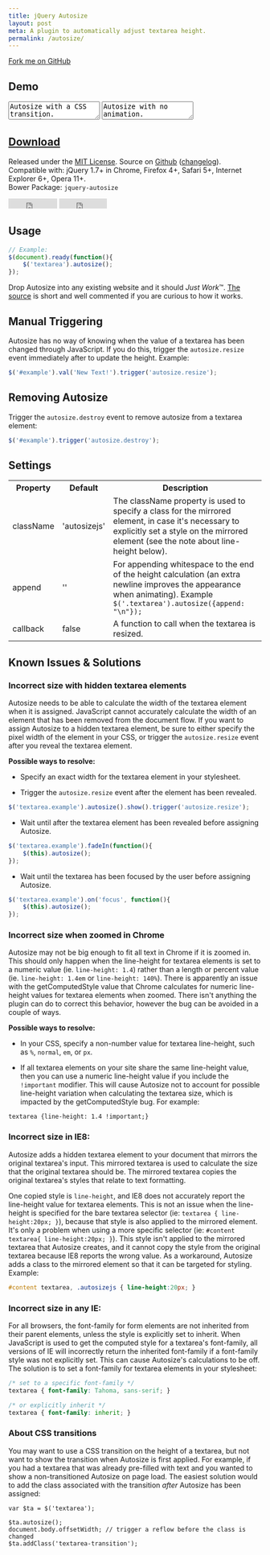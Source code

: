 ```yaml
---
title: jQuery Autosize
layout: post
meta: A plugin to automatically adjust textarea height.
permalink: /autosize/
---
```


<a href="http://github.com/jackmoore/autosize/tree/master" id='fork'>Fork me on GitHub</a>

## Demo

<textarea id='ta2'>Autosize with a CSS transition.
Try typing something...</textarea>
<textarea id='ta1'>Autosize with no animation.</textarea>

<h2><a href='https://github.com/jackmoore/autosize/archive/master.zip' style='text-decoration: underline;'>Download</a></h2>

Released under the <a href='http://www.opensource.org/licenses/mit-license.php'>MIT License</a>.  Source on <a href='http://github.com/jackmoore/autosize'>Github</a> (<a href='http://github.com/jackmoore/autosize#changelog'>changelog</a>).<br/>
Compatible with: jQuery 1.7+ in Chrome, Firefox 4+, Safari 5+, Internet Explorer 6+, Opera 11+.<br/>
Bower Package: `jquery-autosize`

<p>
<iframe src="http://ghbtns.com/github-btn.html?user=jackmoore&amp;repo=autosize&amp;type=watch&amp;count=true" allowtransparency="true" frameborder="0" scrolling="0" width="97" height="20"></iframe>
<iframe src="http://ghbtns.com/github-btn.html?user=jackmoore&amp;repo=autosize&amp;type=fork&amp;count=true" allowtransparency="true" frameborder="0" scrolling="0" width="95" height="20"></iframe></p>

## Usage

````javascript
// Example:
$(document).ready(function(){
	$('textarea').autosize();	
});
````

Drop Autosize into any existing website and it should <em>Just Work</em>&trade;. <a href='https://raw.github.com/jackmoore/autosize/master/jquery.autosize.js'>The source</a> is short and well commented if you are curious to how it works.

## Manual Triggering

Autosize has no way of knowing when the value of a textarea has been changed through JavaScript.  If you do this, trigger the `autosize.resize` event immediately after to update the height.  Example:

````javascript	
$('#example').val('New Text!').trigger('autosize.resize');
````

## Removing Autosize

Trigger the `autosize.destroy` event to remove autosize from a textarea element:

````javascript	
$('#example').trigger('autosize.destroy');
````

## Settings

<table>
	<tr>
		<th>Property</th>
		<th>Default</th>
		<th>Description</th>
	</tr>
	<tr>
		<td>className</td>
		<td>'autosizejs'</td>
		<td>The className property is used to specify a class for the mirrored element, in case it's necessary to explicitly set a style on the mirrored element (see the note about line-height below).</td>
	</tr>
	<tr>
		<td>append</td>
		<td>''</td>
		<td>For appending whitespace to the end of the height calculation (an extra newline improves the appearance when animating).  Example <code>$('.textarea').autosize({append: "\n"});</code></td>
	</tr>
	<tr>
		<td>callback</td>
		<td>false</td>
		<td>A function to call when the textarea is resized.</td>
	</tr>
</table>

## Known Issues &amp; Solutions

<h3 id='faq-hidden-textarea'>Incorrect size with hidden textarea elements</h3>

Autosize needs to be able to calculate the width of the textarea element when it is assigned.  JavaScript cannot accurately calculate the width of an element that has been removed from the document flow.  If you want to assign Autosize to a hidden textarea element, be sure to either specify the pixel width of the element in your CSS, or trigger the `autosize.resize` event after you reveal the textarea element.

<strong>Possible ways to resolve:</strong>

* Specify an exact width for the textarea element in your stylesheet.

* Trigger the `autosize.resize` event after the element has been revealed.

```javascript
$('textarea.example').autosize().show().trigger('autosize.resize');
```

* Wait until after the textarea element has been revealed before assigning Autosize.

```javascript
$('textarea.example').fadeIn(function(){
	$(this).autosize();
});
```

* Wait until the textarea has been focused by the user before assigning Autosize.

```javascript
$('textarea.example').on('focus', function(){
	$(this).autosize();
});
```


<h3 id='faq-chrome-zoom'>Incorrect size when zoomed in Chrome</h3>

Autosize may not be big enough to fit all text in Chrome if it is zoomed in.  This should only happen when  the line-height for textarea elements is set to a numeric value (ie. `line-height: 1.4`) rather than a length or percent value (ie. `line-height: 1.4em` or `line-height: 140%`).  There is apparently an issue with the getComputedStyle value that Chrome calculates for numeric line-height values for textarea elements when zoomed. There isn't anything the plugin can do to correct this behavior, however the bug can be avoided in a couple of ways.

<strong>Possible ways to resolve:</strong>

* In your CSS, specify a non-number value for textarea line-height, such as `%`, `normal`, `em`, or `px`.

* If all textarea elements on your site share the same line-height value, then you can use a numeric line-height value if you include the `!important` modifier.  This will cause Autosize not to account for possible line-height variation when calculating the textarea size, which is impacted by the getComputedStyle bug.  For example:

```
textarea {line-height: 1.4 !important;}
```


### Incorrect size in IE8:

Autosize adds a hidden textarea element to your document that mirrors the original textarea's input.  This mirrored textarea is used to calculate the size that the original textarea should be.  The mirrored textarea copies the original textarea's styles that relate to text formatting.

One copied style is `line-height`, and IE8 does not accurately report the line-height value for textarea elements. This is not an issue when the line-height is specified for the bare textarea selector (ie: `textarea { line-height:20px; }`), because that style is also applied to the mirrored element.  It's only a problem when using a more specific selector (ie: `#content textarea{ line-height:20px; }`).  This style isn't applied to the mirrored textarea that Autosize creates, and it cannot copy the style from the original textarea because IE8 reports the wrong value.  As a workaround, Autosize adds a class to the mirrored element so that it can be targeted for styling.  Example:

````css
#content textarea, .autosizejs { line-height:20px; }
````

### Incorrect size in any IE:

For all browsers, the font-family for form elements are not inherited from their parent elements, unless the style is explicitly set to inherit.  When JavaScript is used to get the computed style for a textarea's font-family, all versions of IE will incorrectly return the inherited font-family if a font-family style was not explicitly set.  This can cause Autosize's calculations to be off.  The solution is to set a font-family for textarea elements in your stylesheet:

```css
/* set to a specific font-family */
textarea { font-family: Tahoma, sans-serif; }

/* or explicitly inherit */
textarea { font-family: inherit; }
```

### About CSS transitions

You may want to use a CSS transition on the height of a textarea, but not want to show the transition when Autosize is first applied.  For example, if you had a textarea that was already pre-filled with text and you wanted to show a non-transitioned Autosize on page load.  The easiest solution would to add the class associated with the transition *after* Autosize has been assigned:

```
var $ta = $('textarea');

$ta.autosize();
document.body.offsetWidth; // trigger a reflow before the class is changed
$ta.addClass('textarea-transition');
```

<script src='/js/jquery.js'></script>
<script src='/js/jquery.autosize.js'></script>

<script>
	if ($ && $.fn.autosize) {
		$('#ta1').autosize();
		$('#ta2').autosize({append: "\n"});
	}
</script>